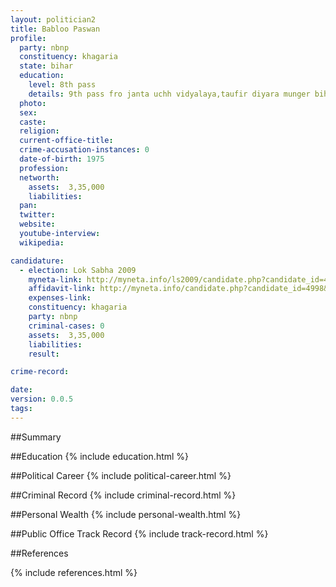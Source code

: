 ```yaml
---
layout: politician2
title: Babloo Paswan
profile: 
  party: nbnp
  constituency: khagaria
  state: bihar
  education: 
    level: 8th pass
    details: 9th pass fro janta uchh vidyalaya,taufir diyara munger bihar in 1984
  photo: 
  sex: 
  caste: 
  religion: 
  current-office-title: 
  crime-accusation-instances: 0
  date-of-birth: 1975
  profession: 
  networth: 
    assets:  3,35,000
    liabilities: 
  pan: 
  twitter: 
  website: 
  youtube-interview: 
  wikipedia: 

candidature: 
  - election: Lok Sabha 2009
    myneta-link: http://myneta.info/ls2009/candidate.php?candidate_id=4998
    affidavit-link: http://myneta.info/candidate.php?candidate_id=4998&scan=original
    expenses-link: 
    constituency: khagaria 
    party: nbnp
    criminal-cases: 0
    assets:  3,35,000
    liabilities: 
    result:  

crime-record: 

date: 
version: 0.0.5
tags: 
---
```

##Summary


##Education
{% include education.html %}


##Political Career
{% include political-career.html %}


##Criminal Record
{% include criminal-record.html %}


##Personal Wealth
{% include personal-wealth.html %}


##Public Office Track Record
{% include track-record.html %}


##References


{% include references.html %}